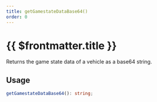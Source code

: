 ```yaml
---
title: getGamestateDataBase64()
order: 0
---
```


# {{ $frontmatter.title }}

Returns the game state data of a vehicle as a base64 string.

## Usage

```ts
getGamestateDataBase64(): string;
```
